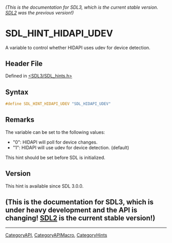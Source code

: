 ###### (This is the documentation for SDL3, which is the current stable version. [SDL2](https://wiki.libsdl.org/SDL2/) was the previous version!)
# SDL_HINT_HIDAPI_UDEV

A variable to control whether HIDAPI uses udev for device detection.

## Header File

Defined in [<SDL3/SDL_hints.h>](https://github.com/libsdl-org/SDL/blob/main/include/SDL3/SDL_hints.h)

## Syntax

```c
#define SDL_HINT_HIDAPI_UDEV "SDL_HIDAPI_UDEV"
```

## Remarks

The variable can be set to the following values:

- "0": HIDAPI will poll for device changes.
- "1": HIDAPI will use udev for device detection. (default)

This hint should be set before SDL is initialized.

## Version

This hint is available since SDL 3.0.0.

## (This is the documentation for SDL3, which is under heavy development and the API is changing! [SDL2](https://wiki.libsdl.org/SDL2/) is the current stable version!)



----
[CategoryAPI](CategoryAPI), [CategoryAPIMacro](CategoryAPIMacro), [CategoryHints](CategoryHints)

